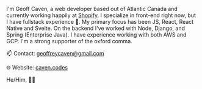 I'm Geoff Caven, a web developer based out of Atlantic Canada and currently working happily at [Shopify](https://shopify.com). I specialize in front-end right now, but I have fullstack experience 💪. My primary focus has been JS, React, React Native and Svelte. On the backend I've worked with Node, Django, and Spring (Enterprise Java). I have experience working with both AWS and GCP. I'm a strong supporter of the oxford comma.

📫 Contact: [geoffreycaven@gmail.com](mailto:geoffreycaven@gmail.com)

🌐 Website: [caven.codes](https://caven.codes)

He/Him, 🏳️‍🌈

<!---
gcaven/gcaven is a ✨ special ✨ repository because its `README.md` (this file) appears on your GitHub profile.
You can click the Preview link to take a look at your changes.
--->
